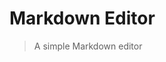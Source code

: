 # Markdown Editor

> A simple Markdown editor

<common-codepen-snippet title="Leaf 3 Markdown Editor" slug="poReOvE" :height="474" tab="js,result" :preview="false" :editable="false" />
